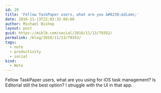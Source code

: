 ```yaml
---
id: 29
title: 'Fellow TaskPaper users, what are you &#8230;&diams;'
date: 2016-11-13T22:02:32-04:00
author: Michael Bishop
layout: post
guid: https://miklb.com/social/2016/11/13/79352/
permalink: /blog/2016/11/13/79352/
tags:
  - note
  - productivity
  - social
kind:
  - Note
---
```

<p>Fellow TaskPaper users, what are you using for iOS task management? Is Editorial still the best option? I struggle with the UI in that app.</p>